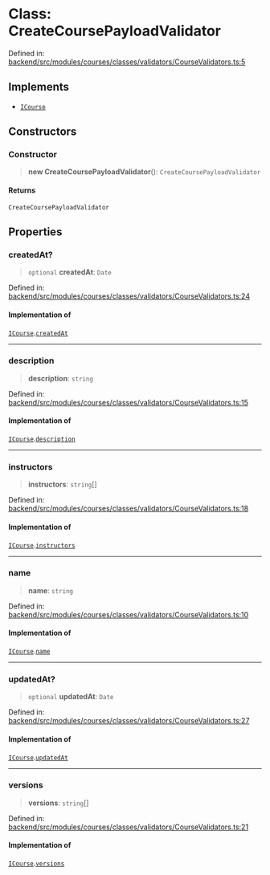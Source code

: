 # Class: CreateCoursePayloadValidator

Defined in: [backend/src/modules/courses/classes/validators/CourseValidators.ts:5](https://github.com/continuousactivelearning/cal/blob/5ae0447098795fdcf3a415f0360ebe51565b6949/backend/src/modules/courses/classes/validators/CourseValidators.ts#L5)

## Implements

- [`ICourse`](../../../../../../shared/interfaces/IUser/interfaces/ICourse.md)

## Constructors

### Constructor

> **new CreateCoursePayloadValidator**(): `CreateCoursePayloadValidator`

#### Returns

`CreateCoursePayloadValidator`

## Properties

### createdAt?

> `optional` **createdAt**: `Date`

Defined in: [backend/src/modules/courses/classes/validators/CourseValidators.ts:24](https://github.com/continuousactivelearning/cal/blob/5ae0447098795fdcf3a415f0360ebe51565b6949/backend/src/modules/courses/classes/validators/CourseValidators.ts#L24)

#### Implementation of

[`ICourse`](../../../../../../shared/interfaces/IUser/interfaces/ICourse.md).[`createdAt`](../../../../../../shared/interfaces/IUser/interfaces/ICourse.md#createdat)

***

### description

> **description**: `string`

Defined in: [backend/src/modules/courses/classes/validators/CourseValidators.ts:15](https://github.com/continuousactivelearning/cal/blob/5ae0447098795fdcf3a415f0360ebe51565b6949/backend/src/modules/courses/classes/validators/CourseValidators.ts#L15)

#### Implementation of

[`ICourse`](../../../../../../shared/interfaces/IUser/interfaces/ICourse.md).[`description`](../../../../../../shared/interfaces/IUser/interfaces/ICourse.md#description)

***

### instructors

> **instructors**: `string`[]

Defined in: [backend/src/modules/courses/classes/validators/CourseValidators.ts:18](https://github.com/continuousactivelearning/cal/blob/5ae0447098795fdcf3a415f0360ebe51565b6949/backend/src/modules/courses/classes/validators/CourseValidators.ts#L18)

#### Implementation of

[`ICourse`](../../../../../../shared/interfaces/IUser/interfaces/ICourse.md).[`instructors`](../../../../../../shared/interfaces/IUser/interfaces/ICourse.md#instructors)

***

### name

> **name**: `string`

Defined in: [backend/src/modules/courses/classes/validators/CourseValidators.ts:10](https://github.com/continuousactivelearning/cal/blob/5ae0447098795fdcf3a415f0360ebe51565b6949/backend/src/modules/courses/classes/validators/CourseValidators.ts#L10)

#### Implementation of

[`ICourse`](../../../../../../shared/interfaces/IUser/interfaces/ICourse.md).[`name`](../../../../../../shared/interfaces/IUser/interfaces/ICourse.md#name)

***

### updatedAt?

> `optional` **updatedAt**: `Date`

Defined in: [backend/src/modules/courses/classes/validators/CourseValidators.ts:27](https://github.com/continuousactivelearning/cal/blob/5ae0447098795fdcf3a415f0360ebe51565b6949/backend/src/modules/courses/classes/validators/CourseValidators.ts#L27)

#### Implementation of

[`ICourse`](../../../../../../shared/interfaces/IUser/interfaces/ICourse.md).[`updatedAt`](../../../../../../shared/interfaces/IUser/interfaces/ICourse.md#updatedat)

***

### versions

> **versions**: `string`[]

Defined in: [backend/src/modules/courses/classes/validators/CourseValidators.ts:21](https://github.com/continuousactivelearning/cal/blob/5ae0447098795fdcf3a415f0360ebe51565b6949/backend/src/modules/courses/classes/validators/CourseValidators.ts#L21)

#### Implementation of

[`ICourse`](../../../../../../shared/interfaces/IUser/interfaces/ICourse.md).[`versions`](../../../../../../shared/interfaces/IUser/interfaces/ICourse.md#versions)
